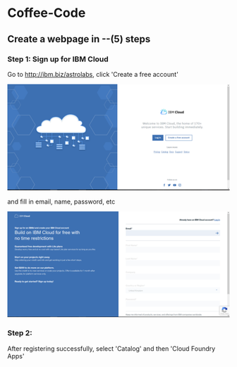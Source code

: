 # Coffee-Code

## Create a webpage in --(5) steps

### Step 1: Sign up for IBM Cloud

Go to http://ibm.biz/astrolabs, click 'Create a free account' 

![1](images/1.PNG)

and fill in email, name, password, etc

![2](images/2.PNG)

### Step 2: 

After registering successfully, select 'Catalog' and then 'Cloud Foundry Apps'

